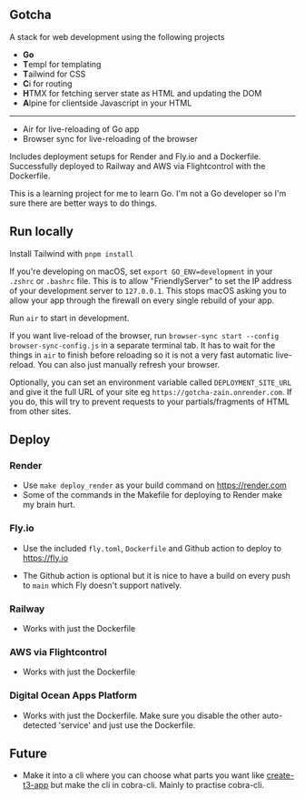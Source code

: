 ## Gotcha

A stack for web development using the following projects

- **Go**
- **T**empl for templating
- **T**ailwind for CSS
- **C**i for routing
- **H**TMX for fetching server state as HTML and updating the DOM
- **A**lpine for clientside Javascript in your HTML

---

- Air for live-reloading of Go app
- Browser sync for live-reloading of the browser

Includes deployment setups for Render and Fly.io and a Dockerfile. Successfully deployed to Railway and AWS via Flightcontrol with the Dockerfile.

This is a learning project for me to learn Go. I'm not a Go developer so I'm sure there are better ways to do things.

## Run locally

Install Tailwind with `pnpm install`

If you're developing on macOS, set `export GO_ENV=development` in your `.zshrc` or `.bashrc` file. This is to allow "FriendlyServer" to set the IP address of your development server to `127.0.0.1`. This stops macOS asking you to allow your app through the firewall on every single rebuild of your app.

Run `air` to start in development.

If you want live-reload of the browser, run `browser-sync start --config browser-sync-config.js` in a separate terminal tab. It has to wait for the things in `air` to finish before reloading so it is not a very fast automatic live-reload. You can also just manually refresh your browser.

Optionally, you can set an environment variable called `DEPLOYMENT_SITE_URL` and give it the full URL of your site eg `https://gotcha-zain.onrender.com`. If you do, this will try to prevent requests to your partials/fragments of HTML from other sites.

## Deploy

### Render
- Use `make deploy_render` as your build command on <https://render.com>
- Some of the commands in the Makefile for deploying to Render make my brain hurt.

### Fly.io
- Use the included `fly.toml`, `Dockerfile` and Github action to deploy to <https://fly.io>

- The Github action is optional but it is nice to have a build on every push to `main` which Fly doesn't support natively.

### Railway

- Works with just the Dockerfile

### AWS via Flightcontrol

- Works with just the Dockerfile


### Digital Ocean Apps Platform

- Works with just the Dockerfile. Make sure you disable the other auto-detected 'service' and just use the Dockerfile.


## Future

- Make it into a cli where you can choose what parts you want like [create-t3-app](https://create.t3.gg) but make the cli in cobra-cli. Mainly to practise cobra-cli.
